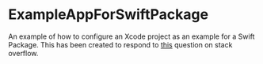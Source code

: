 # ExampleAppForSwiftPackage

An example of how to configure an Xcode project as an example for a Swift Package.
This has been created to respond to [this](https://stackoverflow.com/q/59800045/6900902) question on stack overflow.

